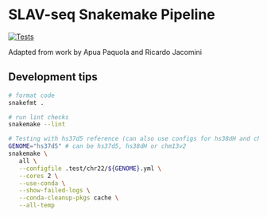 # SLAV-seq Snakemake Pipeline

[![Tests](https://github.com/mikecuoco/sz_slavseq/actions/workflows/main.yml/badge.svg)](https://github.com/mikecuoco/sz_slavseq/actions/workflows/main.yml)

Adapted from work by Apua Paquola and Ricardo Jacomini

## Development tips

```bash
# format code
snakefmt .

# run lint checks
snakemake --lint

# Testing with hs37d5 reference (can also use configs for hs38dH and chm13v2)
GENOME="hs37d5" # can be hs37d5, hs38dH or chm13v2
snakemake \
   all \
   --configfile .test/chr22/${GENOME}.yml \
   --cores 2 \
   --use-conda \
   --show-failed-logs \
   --conda-cleanup-pkgs cache \
   --all-temp
```